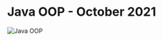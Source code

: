 # Java OOP - October 2021
![Java OOP](https://user-images.githubusercontent.com/11089783/149675010-e12424da-b8e6-40ea-ae5a-54a393db439d.png)
